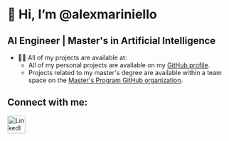 # 👋 Hi, I’m @alexmariniello

## AI Engineer | Master's in Artificial Intelligence

* 👨‍💻 All of my projects are available at:
  * All of my personal projects are available on my [GitHub profile]().
  * Projects related to my master's degree are available within a team space on the [Master's Program GitHub organization]().

## Connect with me:
[<img align="left" alt="LinkedIn" width="40px" src="url_immagine_linkedin" />](tuo_link_linkedin)
<br />
<!---
alexmariniello/alexmariniello is a ✨ special ✨ repository because its `README.md` (this file) appears on your GitHub profile.
You can click the Preview link to take a look at your changes.
--->
